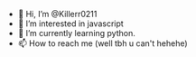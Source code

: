 - 👋 Hi, I’m @Killerr0211
- 👀 I’m interested in javascript
- 🌱 I’m currently learning python.
- 📫 How to reach me (well tbh u can't hehehe)

<!---
Killerr0211/Killerr0211 is a ✨ special ✨ repository because its `README.md` (this file) appears on your GitHub profile.
You can click the Preview link to take a look at your changes.
--->
